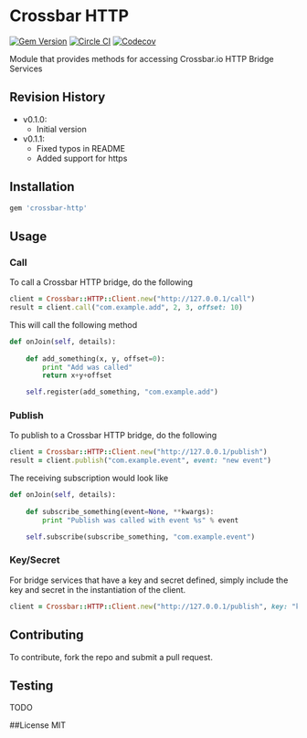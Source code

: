 # Crossbar HTTP

[![Gem Version](https://badge.fury.io/rb/crossbar-http.svg)](https://badge.fury.io/rb/crossbar-http)
[![Circle CI](https://circleci.com/gh/ericchapman/ruby-crossbar-http/tree/master.svg?&style=shield&circle-token=d1d127456bc9210c10f34db5b6fd573fb228bed7)](https://circleci.com/gh/ericchapman/ruby-crossbar-http/tree/master)
[![Codecov](https://img.shields.io/codecov/c/github/ericchapman/ruby-crossbar-http/master.svg)](https://codecov.io/github/ericchapman/ruby-crossbar-http)

Module that provides methods for accessing Crossbar.io HTTP Bridge Services

## Revision History

  - v0.1.0:
    - Initial version
  - v0.1.1:
    - Fixed typos in README
    - Added support for https

## Installation

``` ruby
gem 'crossbar-http'
```

## Usage

### Call
To call a Crossbar HTTP bridge, do the following

``` ruby
client = Crossbar::HTTP::Client.new("http://127.0.0.1/call")
result = client.call("com.example.add", 2, 3, offset: 10)
```
    
This will call the following method

``` python
def onJoin(self, details):
        
    def add_something(x, y, offset=0):
        print "Add was called"
        return x+y+offset

    self.register(add_something, "com.example.add")
```
        
### Publish
To publish to a Crossbar HTTP bridge, do the following

``` ruby
client = Crossbar::HTTP::Client.new("http://127.0.0.1/publish")
result = client.publish("com.example.event", event: "new event")
```
    
The receiving subscription would look like

``` python
def onJoin(self, details):
        
    def subscribe_something(event=None, **kwargs):
        print "Publish was called with event %s" % event

    self.subscribe(subscribe_something, "com.example.event")
```

### Key/Secret
For bridge services that have a key and secret defined, simply include the key and secret in the instantiation of the
client.

``` ruby
client = Crossbar::HTTP::Client.new("http://127.0.0.1/publish", key: "key", secret: "secret")
```

## Contributing
To contribute, fork the repo and submit a pull request.

## Testing
TODO

##License
MIT